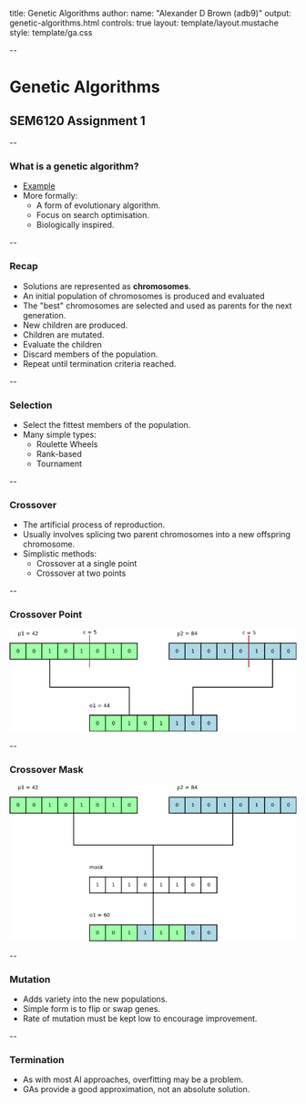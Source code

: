 title: Genetic Algorithms
author:
  name: "Alexander D Brown (adb9)"
output: genetic-algorithms.html
controls: true
layout: template/layout.mustache
style: template/ga.css

--

# Genetic Algorithms
## SEM6120 Assignment 1

--

### What is a genetic algorithm?

* [Example](http://boxcar2d.com/)
* More formally:
  * A form of evolutionary algorithm.
  * Focus on search optimisation.
  * Biologically inspired.

--

### Recap

* Solutions are represented as **chromosomes**.
* An initial population of chromosomes is produced and evaluated
* The "best" chromosomes are selected and used as parents for the next
  generation.
* New children are produced.
* Children are mutated.
* Evaluate the children
* Discard members of the population.
* Repeat until termination criteria reached.

--

### Selection

* Select the fittest members of the population.
* Many simple types:
  * Roulette Wheels
  * Rank-based
  * Tournament

--

### Crossover

* The artificial process of reproduction.
* Usually involves splicing two parent chromosomes into a new offspring
  chromosome. 
* Simplistic methods:
  * Crossover at a single point
  * Crossover at two points


--

### Crossover Point

![Crossover](./img/crossover.png "Crossover")

--

### Crossover Mask

![Crossover Mask](./img/mask-crossover.png "Crossover Mask")

--

### Mutation

* Adds variety into the new populations.
* Simple form is to flip or swap genes.
* Rate of mutation must be kept low to encourage improvement.

--

### Termination

* As with most AI approaches, overfitting may be a problem.
* GAs provide a good approximation, not an absolute solution.
